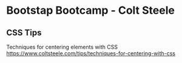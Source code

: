# Bootstap Bootcamp - Colt Steele

## CSS Tips
Techniques for centering elements with CSS
https://www.coltsteele.com/tips/techniques-for-centering-with-css